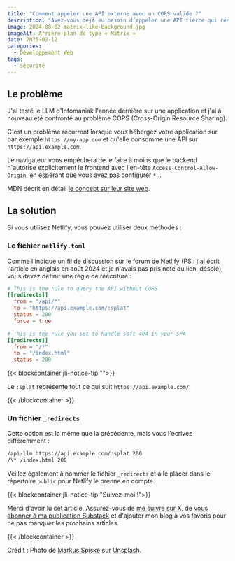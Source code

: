 ```yaml
---
title: "Comment appeler une API externe avec un CORS valide ?"
description: "Avez-vous déjà eu besoin d’appeler une API tierce qui réside sur un domaine différent ? Vous avez probablement rencontré des problèmes de CORS."
image: 2024-08-02-matrix-like-background.jpg
imageAlt: Arrière-plan de type « Matrix »
date: 2025-02-12
categories:
  - Développement Web
tags:
  - Sécurité
---
```


## Le problème

J'ai testé le LLM d'Infomaniak l'année dernière sur une application et j'ai à nouveau été confronté au problème CORS (Cross-Origin Resource Sharing).

C'est un problème récurrent lorsque vous hébergez votre application sur par exemple `https://my-app.com` et qu'elle consomme une API sur `https://api.example.com`.

Le navigateur vous empêchera de le faire à moins que le backend n'autorise explicitement le frontend avec l'en-tête `Access-Control-Allow-Origin`, en espérant que vous avez pas configurer `*`...

MDN décrit en détail [le concept sur leur site web](https://developer.mozilla.org/fr/docs/Web/HTTP/CORS).

## La solution

Si vous utilisez Netlify, vous pouvez utiliser deux méthodes :

### Le fichier `netlify.toml`

Comme l'indique un fil de discussion sur le forum de Netlify (PS : j'ai écrit l'article en anglais en août 2024 et je n'avais pas pris note du lien, désolé), vous devez définir une règle de réécriture :

```toml
# This is the rule to query the API without CORS
[[redirects]]
  from = "/api/*"
  to = "https://api.example.com/:splat"
  status = 200
  force = true

# This is the rule you set to handle soft 404 in your SPA
[[redirects]]
  from = "/*"
  to = "/index.html"
  status = 200
```

{{< blockcontainer jli-notice-tip "">}}

Le `:splat` représente tout ce qui suit `https://api.example.com/`.

{{< /blockcontainer >}}

### Un fichier `_redirects`

Cette option est la même que la précédente, mais vous l'écrivez différemment :

```txt
/api-llm https://api.example.com/:splat 200
/\* /index.html 200
```

Veillez également à nommer le fichier `_redirects` et à le placer dans le répertoire `public` pour Netlify le prenne en compte.

{{< blockcontainer jli-notice-tip "Suivez-moi !">}}

Merci d'avoir lu cet article. Assurez-vous de [me suivre sur X](https://x.com/LitzlerJeremie), de [vous abonner à ma publication Substack](https://iamjeremie.substack.com/) et d'ajouter mon blog à vos favoris pour ne pas manquer les prochains articles.

{{< /blockcontainer >}}

Crédit : Photo de [Markus Spiske](https://unsplash.com/@markusspiske?utm_content=creditCopyText&utm_medium=referral&utm_source=unsplash) sur [Unsplash](https://unsplash.com/photos/matrix-movie-still-iar-afB0QQw?utm_content=creditCopyText&utm_medium=referral&utm_source=unsplash).
